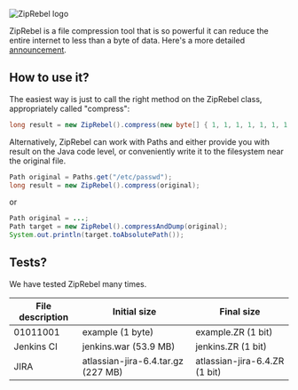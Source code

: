 ![ZipRebel logo](http://zeroturnaround.com/wp-content/uploads/2015/03/ZipRebel-640x175.png)

ZipRebel is a file compression tool that is so powerful it can reduce the entire internet to less than a byte of data. Here's a more detailed [announcement](http://zeroturnaround.com/blog/ziprebel-download-the-internet-in-milliseconds/).

## How to use it?

The easiest way is just to call the right method on the ZipRebel class, appropriately called "compress":
```java
long result = new ZipRebel().compress(new byte[] { 1, 1, 1, 1, 1, 1, 1, 1 });
```

Alternatively, ZipRebel can work with Paths and either provide you with result on the Java code level, or conveniently write it to the filesystem near the original file. 

```java
Path original = Paths.get("/etc/passwd");
long result = new ZipRebel().compress(original);
```

or 
```java 
Path original = ...;
Path target = new ZipRebel().compressAndDump(original);
System.out.println(target.toAbsolutePath());
```

## Tests?
We have tested ZipRebel many times.

| File description         | Initial size                       | Final size                    |
---------------------------|------------------------------------|-------------------------------- 
| 01011001                 | example (1 byte)                   |	example.ZR (1 bit)            |
| Jenkins CI	             | jenkins.war (53.9 MB)              |	jenkins.ZR (1 bit)            |
| JIRA	                   | atlassian-jira-6.4.tar.gz (227 MB) |	atlassian-jira-6.4.ZR (1 bit) |



